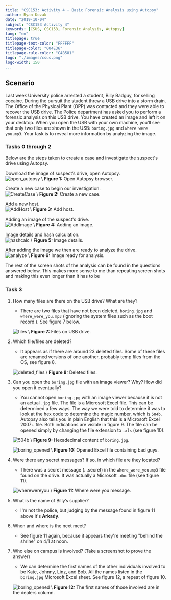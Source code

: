 ```yaml
---
title: "CSC153: Activity 4 - Basic Forensic Analysis using Autopsy"
author: Ryan Kozak
date: "2019-10-04"
subject: "CSC153 Activity 4"
keywords: [CSUS, CSC153, Forensic Analysis, Autopsy]
lang: "en"
titlepage: true
titlepage-text-color: "FFFFFF"
titlepage-color: "004E36"
titlepage-rule-color: "C4B581"
logo: "./images/csus.png"
logo-width: 150
...
```


## Scenario
Last week University police arrested a student, Billy Badguy, for selling cocaine. During the pursuit the student threw a USB drive into a storm drain. The Office of the Physical Plant (OPP) was contacted and they were able to recover the USB drive. The Police department has asked you to perform a forensic analysis on this USB drive. You have created an image and left it on your desktop. When you open the USB with your own machine, you’ll see that only two files are shown in the USB: `boring.jpg` and `where were you.mp3`. Your task is to reveal more information by analyzing the image.

### Tasks 0 through 2
Below are the steps taken to create a case and investigate the suspect's drive using Autopsy.

Download the image of suspect’s drive, open Autopsy.  
![open_autopsy](./images/open_autopsy.png)
\ **Figure 1:** Open Autopsy browser.

Create a new case to begin our investigation.  
![CreateCase](./images/CreateCase.png)
\ **Figure 2:** Create a new case.

Add a new host.  
![AddHost](./images/AddHost.png)
\ **Figure 3:** Add host.

Adding an image of the suspect's drive.  
![AddImage](./images/AddImage.png)
\ **Figure 4:** Adding an image.


Image details and hash calculation.  
![hashcalc](./images/hashcalc.png)
\ **Figure 5:** Image details.

After adding the image we then are ready to analyze the drive.  
![analyze](./images/analyze.png)
\ **Figure 6:** Image ready for analysis.

The rest of the screen shots of the analysis can be found in the questions answered below. This makes more sense to me than repeating screen shots and making this even longer than it has to be


### Task 3
1. How many files are there on the USB drive? What are they?  

    * There are two files that have not been deleted, `boring.jpg` and `where_were_you.mp3` (ignoring the system files such as the boot record.). See figure 7 below.  

    ![files](./images/files.png)
    \ **Figure 7:** Files on USB drive.


2. Which file/files are deleted?  

    * It appears as if there are around 23 deleted files. Some of these files are renamed versions of one another, probably temp files from the OS, see figure 8.  

    ![deleted_files](./images/deleted_files.png)
    \ **Figure 8:** Deleted files.


3. Can you open the `boring.jpg` file with an image viewer? Why? How did you open it
eventually?  

    * You cannot open `boring.jpg` with an image viewer because it is not an actual `.jpg` file. The file is a Microsoft Excel file. This can be determined a few ways. The way we were told to determine it was to look at the hex code to determine the magic number, which is `504b`. Autopsy also tells you in plain English that this is a Microsoft Excel 2007+ file. Both indications are visible in figure 9. The file can be opened simply by changing the file extension to `.xls` (see figure 10).

    ![504b](./images/504b.png)
    \ **Figure 9:** Hexadecimal content of `boring.jpg`.

    ![boring_opened](./images/boring_opened.png)
    \ **Figure 10:** Opened Excel file containing bad guys.


4. Were there any secret messages? If so, in which file are they located?   

    * There was a secret message (...secret) in the `where_were_you.mp3` file found on the drive. It was actually a Microsoft `.doc` file (see figure 11).

    ![wherewereyou](./images/wherewereyou.png)
    \ **Figure 11:** Where were you message.


5. What is the name of Billy’s supplier?  

    * I'm not the police, but judging by the message found in figure 11 above it's **Arkady**.

6. When and where is the next meet?  

    * See figure 11 again, because it appears they're meeting "behind the shrine" on 4/1 at noon.

7. Who else on campus is involved? (Take a screenshot to prove the answer)  

    * We can determine the first names of the other individuals involved to be Kate, Johnny, Linz, and Bob. All the names listen in the `boring.jpg` Microsoft Excel sheet. See figure 12, a repeat of figure 10.

    ![boring_opened](./images/boring_opened.png)
    \ **Figure 12:** The first names of those involved are in the dealers column.
